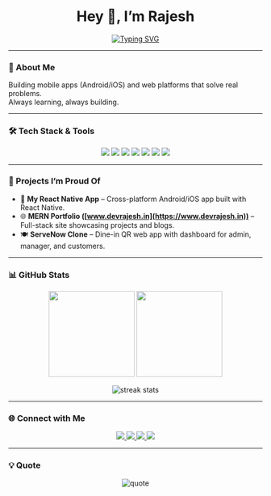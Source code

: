 <!-- Profile Header -->
<h1 align="center">Hey 👋, I’m Rajesh</h1>

<!-- Typing Animation -->
<p align="center">
  <a href="https://git.io/typing-svg">
    <img src="https://readme-typing-svg.herokuapp.com?size=28&color=F39C12&center=true&vCenter=true&width=700&lines=React+Native+Developer;MERN+Stack+Developer;Web+Developer;Always+Learning+🚀" alt="Typing SVG" />
  </a>
</p>

---

### 🚀 About Me  
Building mobile apps (Android/iOS) and web platforms that solve real problems.  
Always learning, always building.

---

### 🛠 Tech Stack & Tools  

<p align="center">
  <img src="https://img.shields.io/badge/React-20232A.svg?style=for-the-badge&logo=react&logoColor=61DAFB" />
  <img src="https://img.shields.io/badge/Node.js-43853D.svg?style=for-the-badge&logo=node.js&logoColor=white" />
  <img src="https://img.shields.io/badge/MongoDB-%234ea94b.svg?style=for-the-badge&logo=mongodb&logoColor=white" />
  <img src="https://img.shields.io/badge/Express.js-000000.svg?style=for-the-badge&logo=express&logoColor=white" />
  <img src="https://img.shields.io/badge/JavaScript-F7DF1E.svg?style=for-the-badge&logo=javascript&logoColor=black" />
  <img src="https://img.shields.io/badge/TypeScript-3178C6.svg?style=for-the-badge&logo=typescript&logoColor=white" />
  <img src="https://img.shields.io/badge/Firebase-FFCA28.svg?style=for-the-badge&logo=firebase&logoColor=black" />
</p>

---

### 🌟 Projects I’m Proud Of  

- 🚀 **My React Native App** – Cross-platform Android/iOS app built with React Native.  
- 🌐 **MERN Portfolio ([www.devrajesh.in](https://www.devrajesh.in))** – Full-stack site showcasing projects and blogs.  
- 🍽 **ServeNow Clone** – Dine-in QR web app with dashboard for admin, manager, and customers.  

---

### 📊 GitHub Stats  

<p align="center">
  <img src="https://github-readme-stats.vercel.app/api?username=rajeshboldtribe&show_icons=true&theme=radical&count_private=true" height="170"/>
  <img src="https://github-readme-stats.vercel.app/api/top-langs/?username=rajeshboldtribe&layout=compact&theme=radical" height="170"/>
</p>

<p align="center">
  <img src="https://github-readme-streak-stats.herokuapp.com/?user=rajeshboldtribe&theme=radical" alt="streak stats" />
</p>

---

### 🌐 Connect with Me  

<p align="center">
  <a href="https://www.devrajesh.in">
    <img src="https://img.shields.io/badge/Portfolio-000000?style=for-the-badge&logo=vercel&logoColor=white" />
  </a>
  <a href="https://www.linkedin.com/in/rajesh-kumar-pattanaik-032b64243">
    <img src="https://img.shields.io/badge/LinkedIn-0077B5.svg?style=for-the-badge&logo=linkedin&logoColor=white" />
  </a>
  <a href="https://instagram.com/top_commando_044">
    <img src="https://img.shields.io/badge/Instagram-E4405F.svg?style=for-the-badge&logo=instagram&logoColor=white" />
  </a>
  <a href="mailto:yourmail@gmail.com">
    <img src="https://img.shields.io/badge/Email-D14836.svg?style=for-the-badge&logo=gmail&logoColor=white" />
  </a>
</p>

---

### 💡 Quote  
<p align="center">
  <img src="https://readme-typing-svg.herokuapp.com?font=Fira+Code&size=22&pause=1000&color=00F5FF&center=true&vCenter=true&width=600&lines=Execution+beats+talent+when+talent+refuses+to+execute." alt="quote" />
</p>
